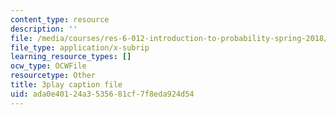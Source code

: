 ```yaml
---
content_type: resource
description: ''
file: /media/courses/res-6-012-introduction-to-probability-spring-2018/ada0e40124a3535681cf7f8eda924d54_qOQxeYGOIag.vtt
file_type: application/x-subrip
learning_resource_types: []
ocw_type: OCWFile
resourcetype: Other
title: 3play caption file
uid: ada0e401-24a3-5356-81cf-7f8eda924d54
---
```

